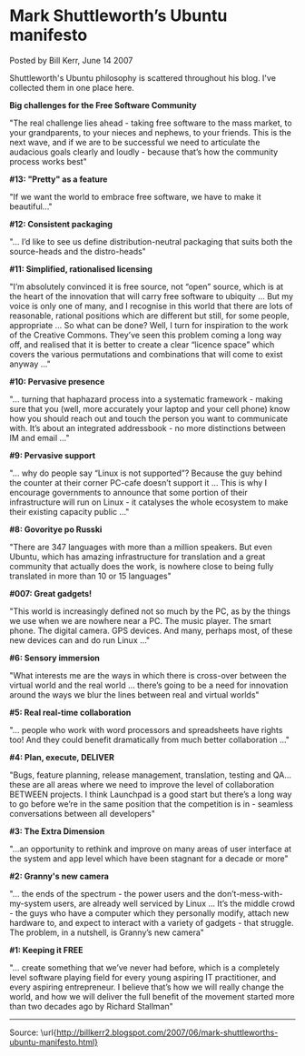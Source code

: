 # Mark Shuttleworth’s Ubuntu manifesto

Posted by Bill Kerr, June 14 2007

Shuttleworth's Ubuntu philosophy is scattered throughout his blog. I've collected them in one place here.

**Big challenges for the Free Software Community**

"The real challenge lies ahead - taking free software to the mass market, to your grandparents, to your nieces and nephews, to your friends. This is the next wave, and if we are to be successful we need to articulate the audacious goals clearly and loudly - because that’s how the community process works best"

**#13: "Pretty" as a feature**

"If we want the world to embrace free software, we have to make it beautiful..."

**#12: Consistent packaging**

"... I’d like to see us define distribution-neutral packaging that suits both the source-heads and the distro-heads"

**#11: Simplified, rationalised licensing**

"I’m absolutely convinced it is free source, not “open” source, which is at the heart of the innovation that will carry free software to ubiquity ... But my voice is only one of many, and I recognise in this world that there are lots of reasonable, rational positions which are different but still, for some people, appropriate ... So what can be done? Well, I turn for inspiration to the work of the Creative Commons. They’ve seen this problem coming a long way off, and realised that it is better to create a clear “licence space” which covers the various permutations and combinations that will come to exist anyway ..."

**#10: Pervasive presence**

"... turning that haphazard process into a systematic framework - making sure that you (well, more accurately your laptop and your cell phone) know how you should reach out and touch the person you want to communicate with. It’s about an integrated addressbook - no more distinctions between IM and email ..."

**#9: Pervasive support**

"... why do people say “Linux is not supported”? Because the guy behind the counter at their corner PC-cafe doesn’t support it ... This is why I encourage governments to announce that some portion of their infrastructure will run on Linux - it catalyses the whole ecosystem to make their existing capacity public ..."

**#8: Govoritye po Russki**

"There are 347 languages with more than a million speakers. But even Ubuntu, which has amazing infrastructure for translation and a great community that actually does the work, is nowhere close to being fully translated in more than 10 or 15 languages"

**#007: Great gadgets!**

"This world is increasingly defined not so much by the PC, as by the things we use when we are nowhere near a PC. The music player. The smart phone. The digital camera. GPS devices. And many, perhaps most, of these new devices can and do run Linux ..."

**#6: Sensory immersion**

"What interests me are the ways in which there is cross-over between the virtual world and the real world ... there’s going to be a need for innovation around the ways we blur the lines between real and virtual worlds"

**#5: Real real-time collaboration**

"... people who work with word processors and spreadsheets have rights too! And they could benefit dramatically from much better collaboration ..."

**#4: Plan, execute, DELIVER**

"Bugs, feature planning, release management, translation, testing and QA… these are all areas where we need to improve the level of collaboration BETWEEN projects. I think Launchpad is a good start but there’s a long way to go before we’re in the same position that the competition is in - seamless conversations between all developers"

**#3: The Extra Dimension**

"...an opportunity to rethink and improve on many areas of user interface at the system and app level which have been stagnant for a decade or more"

**#2: Granny's new camera**

"... the ends of the spectrum - the power users and the don’t-mess-with-my-system users, are already well serviced by Linux ... It’s the middle crowd - the guys who have a computer which they personally modify, attach new hardware to, and expect to interact with a variety of gadgets - that struggle. The problem, in a nutshell, is Granny’s new camera"

**#1: Keeping it FREE**

"... create something that we’ve never had before, which is a completely level software playing field for every young aspiring IT practitioner, and every aspiring entrepreneur. I believe that’s how we will really change the world, and how we will deliver the full benefit of the movement started more than two decades ago by Richard Stallman"

----

Source: \url{http://billkerr2.blogspot.com/2007/06/mark-shuttleworths-ubuntu-manifesto.html}